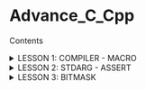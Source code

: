 # Advance_C_Cpp
Contents

<details>
<summary>LESSON 1: COMPILER - MACRO</summary> 

---


## I. COMPILER
### 1. ĐỊNH NGHĨA 
#### 1.1Quá trình biên dịch
    Quy trình dịch là quá trình chuyển đổi từ ngôn ngữ bậc cao(NNBC) 
    (C/C++, Pascal, Java, C#…) sang ngôn ngữ đích (ngôn ngữ máy) để 
    máy tính có thể hiểu và thực thi.
#### Quá trình biên dịch gồm 4 giai đoạn
    1. Giai đoạn tiền xử lý (Pre-processor).
    2. Giai đoạn dịch NNBC sang Asembly (Compiler).
    3. Giai đoạn dịch asembly sang ngôn ngữ máy (Asembller).
    4. Giai đoạn liên kết (Linker).
   
   ![Quá trình biên dịch](compiler1..jpg)
### 1.2 HOẠT ĐỘNG 

   ***1. Giai đoạn tiền xử lý - Preprocessor***

    - Nhận mã nguồn.
    - Xóa bỏ chú thích, comments của chướng trình.
    - Chỉ thị tiền xử lý(bắt đầu bằng dấu #) cũng được xử lý.
    - Gộp các file .c, .h ... thành 1 file .i .
    - Giữ lại các biến và hàm.
    - Dùng lệnh: gcc -E main.c -o main.i 
   
   Ví dụ: 
   ![Quá trình tiền xử lý](pre.jpg)
   Giải thích: Nội dung của thư viện stdio.h và nội dung của file Test.c sẽ được copy vào file Test1.i, 
   các macro define sẽ được thay thế và giữ lại các biến và hàm.

   ***2. Compiler (Giai đoạn dịch NNBC sang ngôn ngữ Assembly):***

    - Quá trình này compiler sẽ biên dịch từ file .i sang file ngôn ngữ assembly là file .s
    - Dùng lệnh gcc -S main.i -o main.s
   ***3. Assembler (Giai đoạn dịch ngôn ngữ Assembly sang ngôn ngữ máy):*** 

    -   Compiler sẽ Biên dịch ngôn ngữ Assembly sang ngôn ngữ máy (0 và 1). Và tạo ra tệp tin Object .o
    -   Dùng lệnh gcc -c main.s -o main.o để tạo ra file .o
   ***4. Linker (Giải đoạn liên kết):***

    -   1 hoặc nhiều file.o sẽ được compiler liên kết lại 1 File .exe.
    -   File này để hệ điều hành chạy
    -   Dùng lệnh gcc main.o -o filename để tạo ra tệp thực thi .

## II. MACRO
### 1. ĐỊNH NGHĨA 

    Trong ngôn ngữ lập trình C, macro là một cách để định nghĩa một khối mã nguồn mà có thể được sử dụng 
    nhiều lần trong chương trình. Macro được xác định bằng cụm từ #define trong C. Khi chương trình được
    biên dịch, macro sẽ được thay thế bằng nội dung mà nó định nghĩa, trước khi mã nguồn được biên dịch.

    Macro trong C gồm: 1. Chỉ thị bao hàm tệp
                       2. Chỉ thị định nghĩa
                       3. Chỉ thị biên dịc có điều kiện
                        ......

#### 1.1 Chỉ thị bao hàm tệp 

    Trong ngôn ngữ lập trình C, chỉ thị để bao hàm một tệp vào một
    chương trình là chỉ thị tiền xử lý #include. Chỉ thị này cho 
    phép bạn bao gồm nội dung của một tệp header vào trong mã nguồn
    của bạn trước khi chương trình được biên dịch.

    1. Bao hàm tệp header bằng <>: 

        Khi bạn sử dụng #include <header.h>, trình biên dịch sẽ tìm
        kiếm tệp header trong các thư mục chuẩn của hệ thống. 
        Ví dụ: #include <stdio.h>, #include <math.h> ...
    2. Bao hàm tệp header bằng "":
   
        Khi bạn sử dụng #include "header.h", trình biên dịch sẽ tìm 
        kiếm tệp header trong cùng thư mục với tệp mã nguồn hiện tại 
        trước khi tìm trong các thư mục khác. Điều này thường được 
        sử dụng cho các tệp header do người dùng tạo ra hoặc tùy chỉnh.
        Ví dụ: #include "myheader.h", ....
#### 1.2 Chỉ thị định nghĩa macro

    Chỉ thị #define được sử dụng để định nghĩa macro. 
-   Định nghĩa một hằng số
-   Định nghĩa một chuỗi
-   Định nghĩa hàm (chú ý dấu \ sau mỗi dòngdòng)
    ......

```c
#include<stdio.h>
#include"Test2.c"

#define PI 3.14     //Dinh nghia 1 hang so
#define SIZE 20     //Dinh nghia 1 so
#define CHUOI "Hello World"         //Dinh nghia 1 chuoi

// Dinh nghia 1 ham
#define FUNC(name, cmd) \
void name(){            \
    printf("cmd");      \
}

FUNC(Test11, "My name is Trong");

```
Trong đoạn code này: 
- Định nghĩa các hằng số PI, SIZE, và chuỗi CHUOI sử dụng #define.
- Sử dụng macro FUNC để định nghĩa một hàm với tên và nội dung được truyền vào như tham số.

#### 1.3 Chỉ thi hủy định nghĩa một macro

    Khi bạn sử dụng chỉ thị #define, bạn tạo ra một macro mà trình biên dịch sẽ thay thế tất
    cả các trường hợp của macro đó trong mã nguồncủa bạn bằng nội dung mà bạn đã định nghĩa. 
    Khi bạn muốn loại bỏhoặc hủy bỏ định nghĩa của một macro, bạn có thể sử dụng chỉ thị #undef.

```c
#include <stdio.h>

#define PI 3.14159  // Định nghĩa macro PI

int main() {
    printf("Value of PI: %f\n", PI);  // Sử dụng macro PI

    #undef PI  // Hủy định nghĩa macro PI
    #define PI 55 // Định nghĩa lại macro PI
    printf("Value of PI after undef: %f\n", PI);// PI hiện tại bằng 5

    return 0;
}
```
Trong đoạn code trên:
- Chúng ta định nghĩa macro PI với giá trị ban đầu là 3.14159.
- Sau đó, chúng ta sử dụng macro PI để in ra giá trị của PI.
- Tiếp theo, chúng ta hủy định nghĩa của macro PI bằng #undef và định nghĩa lại nó với giá trị 55.
- Cuối cùng, chúng ta in ra giá trị mới của PI sau khi định nghĩa lại, là 55.

#### 1.4 Chỉ thị biên dịch có điều kiện

    -  #ifdef và #ifndef: Kiểm tra xem một macro đã được định nghĩa hay chưa.
    -  #ifdef MACRO: Kiểm tra xem macro MACRO đã được định nghĩa hay chưa.
    -  #ifndef MACRO: Kiểm tra xem macro MACRO chưa được định nghĩa.
  
***Ví dụ sử dụng #ifdef và #endif:***

```c
#include <stdio.h>

#define PI 3.14  // Định nghĩa macro PI

int main() {
    #ifdef PI
        printf("PI = 3.14\n");
    #endif

    return 0;
}
```
Trong ví dụ trên:
- Macro PI được định nghĩa với giá trị 3.14.
- Sử dụng #ifdef để kiểm tra xem macro PI có được định nghĩa hay không. 
Nếu có, dòng "PI = 3.14 " sẽ được in ra.
- Chương trình sẽ kết thúc sau khi in ra thông báo và trả về giá trị 0.
- 
***Ví dụ sử dụng #ifdef và #endif:***

```c
#include <stdio.h>

#ifndef PI
#define PI 3.14159
#endif

int main() {
    printf("The value of PI is: %f\n", PI);

    return 0;
}

```
Chỉ thị #ifndef PI kiểm tra xem macro PI đã được định nghĩa hay chưa. Nếu PI 
chưa được định nghĩa, khối mã trong #ifndef sẽ được thực thi và macro PI sẽ 
được định nghĩa với giá trị là 3.14 .


2. #if, #elif, #else, #endif: Thực hiện biên dịch dựa trên giá trị của các biểu thức.

    -   #if condition: Biên dịch nếu điều kiện là đúng.
    -   #elif condition: Biên dịch nếu điều kiện trước đó sai và điều kiện hiện tại đúng.
    -   #else: Biên dịch nếu tất cả các điều kiện trước đó đều sai.
    -   #endif: Kết thúc một khối điều kiện.

***Ví dụ sử dụng #if, #elif, #else, #endif***

```c
#include <stdio.h>

#define ESP32 1
#define STM32 2
#define ATmega 3

#define MCU STM32

int main(int argc, char const *argv[])
{
    while (1)
    {
        #if MCU == STM32
            printf("STM32\n");
        
        #elif MCU == ESP32
            printf("ESP32\n");
        
        #elif MCU == ATmega
            printf("ATmega\n");

        #else 
            printf("Unknown MCU\n");

        #endi
    }
    return 0;
}
```
Trong đoạn code trên:
- Các macromacro ESP32, STM32 và ATmega được định nghĩa.
- Macro MCU được đặt là STM32.
- Trong vòng lặp while, chúng ta sử dụng các điều kiện #if, #elif, và #else để in ra tên của 
vi điều khiển tương ứng với giá trị của MCU.
- Cuối cùng, chúng ta sử dụng #endif để kết thúc các điều kiện tiền xử lý.
#### 1.5 Variadic macro

    Variadic macros trong ngôn ngữ lập trình C cho phép bạn định nghĩa cácmacro có số lượng
tham số biến đổi. Điều này có nghĩa là số lượng tham số của macro có thể thay đổi khi được 
sử dụng. Để định nghĩa một macro biến tham số, bạn sử dụng ... để chỉ ra số lượng tham số 
có thể biến đổi.


```c
#include <stdio.h>

#define NUMBER(...) printf(__VA_ARGS__)

int main() {
    NUMBER("Value of x: %d, y: %f\n", 10, 3.14);
    return 0;
}
```
Trong ví dụ trên: 
-   Macro NUMBER được định nghĩa với tham số biến đổi ....
-   Bên trong macro, chúng ta sử dụng __VA_ARGS__ để truy cập đến các tham số được truyền vào macro.
-   Khi chúng ta sử dụng macro NUMBER với các đối số khác nhau, nó sẽ in ra các giá trị tương ứng một cách linh hoạt.

</details>

<details>
<summary>LESSON 2: STDARG - ASSERT</summary>

## THƯ VIỆN STDARG
    Thư viện stdarg.h trong ngôn ngữ lập trình C cung cấp chức năng để làm
    việc với các hàm có số lượng đối số biến đổi.Trong stdarg.h, có các cấu
    trúc quan trọng như va_list, va_start, va_arg, và va_end: 
    -   va_list: Đây là một kiểu dữ liệu để lưu trữ các tham số biến đổi.
    -   va_start: Hàm này được sử dụng để khởi tạo va_list và thiết lập con trỏ đến tham số đầu tiên.
    -   va_arg: Hàm này được sử dụng để truy xuất các tham số tiếp theo trong danh sách tham số biến đổi.
    -   va_end: Hàm này được sử dụng để kết thúc việc truy cập các tham số biến đổi.

```C
#include <stdio.h>
#include <stdarg.h>

int sum(int count, ...) {
    va_list args;
    va_start(args, count);

    int total = 0;
    for (int i = 0; i < count; i++) {
        total += va_arg(args, int);
    }

    va_end(args);

    return total;
}

int main() {
    int result1 = sum(3, 10, 20, 30);
    int result2 = sum(5, 1, 2, 3, 4, 5);

    printf("Sum 1: %d\n", result1);
    printf("Sum 2: %d\n", result2);

    return 0;
}
```

Trong ví dụ này:
-   Hàm sum nhận một số nguyên đầu tiên (count) để xác định số lượng đối số tiếp -  theo cần tính tổng.
-   Trong hàm sum, chúng ta sử dụng va_list, va_start và va_arg để truy cập các đối số biến đổi và tính tổng của chúng.
-   Cuối cùng, chúng ta gọi hàm sum với số lượng đối số khác nhau và in ra kết quả.

```C
#include <stdio.h>
#include <stdarg.h>

#define tong(...) sum(__VA_ARGS__, 0)

int sum(int count,...)
{
    va_list args;

    va_start(args, count);

    int result = count; // bắt đầu tính tổng từ count
    int value;

    while((value = va_arg(args, int)) != 0)
    {
        result += value;
    }

    va_end(args);

    return result;
}

int main(int argc, char const *argv[])
{
    printf("Tong = %d\n", tong(3, 2, 4, 5, 7)); // sum(3, 2, 4, 5, 7, 0)
    return 0;
}
```

Trong ví dụ này ta sử dụng một các tối ưu hơn là: 
- Định nghĩa macro ***#define tong(...)  sum(VA_ARGS, 0)*** để gọi hàm sum với các tham số mà macro tong nhận được và thêm một số 0 vào cuối danh sách tham số.
***Nhược điểm***: Vòng lặp tính tổng sẽ dừng nếu gặp số 0, mà sẽ không xét đến các số tiếp theo nếu có.

```c
#include <stdio.h>
#include <stdarg.h>

#define tong(...) sum(__VA_ARGS__, '\n')

int sum(int count,...)
{
    va_list args;
    va_list check;

    va_start(args, count);

    va_copy(check, args);

    int result = count; 

    while(( va_arg(check, char*)) != (char*)'\n')
    {
        result += va_arg(args, int);
    }

    va_end(args);

    return result;
}

int main(int argc, char const *argv[])
{
    printf("Tong = %d\n", tong(3, 10, 4, 0, 5)); 
    return 0;
}
```
Trong đoạn code này sẽ khắc phục lỗi của cả 2 ví dụ trên: 

***Sử dụng ký tự '\n' thay vì số 0:***
-   Trong ví dụ mới,sử dụng ký tự '\n' để đánh dấu kết thúc danh sách tham số 
thay vì sử dụng số 0 như trong ví dụ trước đó. Điều này giúp vòng lặp sẽ duyệt
tới vị trí cuối cùng của dãy số truyền vào.

***Sử dụng va_copy để sao chép danh sách tham số:***
-   Trong hàm sum, sử dụng ***va_copy*** để sao chép danh sách tham số (args) sang một 
biến khác (check). Điều này giúp bạn kiểm tra điều kiện kết thúc vòng lặp mà không 
thay đổi vị trí của con trỏ trong danh sách tham số chính.(Vì mỗi lần gọi hàm ***va_arg***
sẽ trỏ tới một số.)

***Điều kiện dừng vòng lặp trong hàm sum:***
-   Trong vòng lặp while, kiểm tra điều kiện dừng bằng cách so sánh giá trị của tham số hiện tại 
trong danh sách (va_arg(check, char*)) với ký tự '\n'. Khi gặp ký tự '\n', vòng lặp sẽ dừng.

## THƯ VIỆN ASSERT
- Dùng để phát hiện lỗi, debug chương trình, thể hiện lỗi cụ thể trong code.
- Nếu điều kiện đúng (true), chương trình được thực thi.
- Nếu điều kiện sai (false), chương trình báo lỗi và sẽ sừng lại.

```c
#include <stdio.h>
#include <assert.h>
int main() {
   int x = 88;

   assert(x == 88);

   // Chương trình sẽ tiếp tục thực thi nếu điều kiện là đúng, và ngược lại.
   printf("X is: %d", x);
   
   return 0;
}
```
Trong đoạn code này điều kiện *** x = 88 *** là đúng nên chương trình sẽ thực thi.

```c
    #include <stdio.h>
#include <assert.h>
int main() {
   int x = 5;

   assert(x == 1010);

   // Chương trình sẽ tiếp tục thực thi nếu điều kiện là đúng, và ngược lại.
   printf("X is: %d", x);
   
   return 0;
}
```
Trong đoạn code trên biến x không bằng 1010 nên trương trình sẽ gặp lỗi và dừng lại.
***output: Assertion failed: x == 88, file D:\LEARN\CODE_C\ADVANCE_C_Cpp\stdarg.c, line 6***


</details>


<details>
<summary>LESSON 3: BITMASK </summary> 

## Bit mask
- Bitmask là một kỹ thuật sử dụng các bit để lưu trữ và thao tác với các cờ (flags) hoặc trạng thái. Có thể sử dụng bitmask để đặt, xóa và kiểm tra trạng thái của các bit cụ thể trong một từ (word).

- Bitmask thường được sử dụng để tối ưu hóa bộ nhớ, thực hiện các phép toán logic trên một cụm bit, và quản lý các trạng thái, quyền truy cập, hoặc các thuộc tính khác của một đối tượng.
  
***Các phép toán bitwise (thự hiện trên bit)***

***AND (&):***
    - Phép toán AND (và) trên hai bit, trả về 1 nếu cả hai bit đều là 1, ngược lại trả về 0.
***OR (|):***
    - Phép toán OR (hoặc) trên hai bit, trả về 1 nếu một trong hai bit hoặc cả hai bit là 1, ngược lại trả về 0.
***XOR (^):***
    - Phép toán XOR (hoặc loại trừ) trên hai bit, trả về 1 nếu hai bit khác nhau, ngược lại trả về 0.
***NOT (~):***
    - Phép toán NOT (phủ định) hoán đổi các bit, chuyển 0 thành 1 và ngược lại.
***Shift Left (<<):***
    - Phép toán dịch trái, dịch các bit sang trái và điền vào các bit bên phải bằng 0.
***Shift Right (>>):***
    - Phép toán dịch phải, dịch các bit sang phải và điền vào các bit bên trái bằng 0 hoặc 1 (phụ thuộc vào loại dịch).

![Các phép toán bitwise](bit.jpg)

***Ví dụ***

```c
#include <stdio.h>
int main()
{
    // a = 5 (00000101), b = 9 (00001001 )
    unsigned int a = 5, b = 9;

    printf("a = %u, b = %u\n", a, b);
    printf("a&b = %u\n", a & b);

    printf("a|b = %u\n", a | b);

    printf("a^b = %u\n", a ^ b);

    printf("~a = %u\n", a = ~a);

    printf("b<<1 = %u\n", b << 1);

    printf("b>>1 = %u\n", b >> 1);

    return 0;
}
```

Output:
    a = 5, b = 9
    a&b = 1
    a|b = 13
    a^b = 12
    ~a = 4294967290
    b<<1 = 18
    b>>1 = 4

### Thư viên stdint.h 
- Thư viện stdint.h trong C cung cấp các kiểu dữ liệu số nguyên có độ rộng cố định với các kích thước cụ thể, 
  không phụ thuộc vào nền tảng hoặc trình biên dịch cụ thể.
  
  Dưới đây là một số kiểu dữ liệu phổ biến được định nghĩa trong stdint.h:

    ***int8_t, int16_t, int32_t, int64_t:***
        Các kiểu số nguyên có độ rộng cố định với số bit cụ thể (8, 16, 32, 64 bit) và dấu.
    ***uint8_t, uint16_t, uint32_t, uint64_t:***
        Các kiểu số nguyên không dấu có độ rộng cố định với số bit cụ thể (8, 16, 32, 64 bit).

